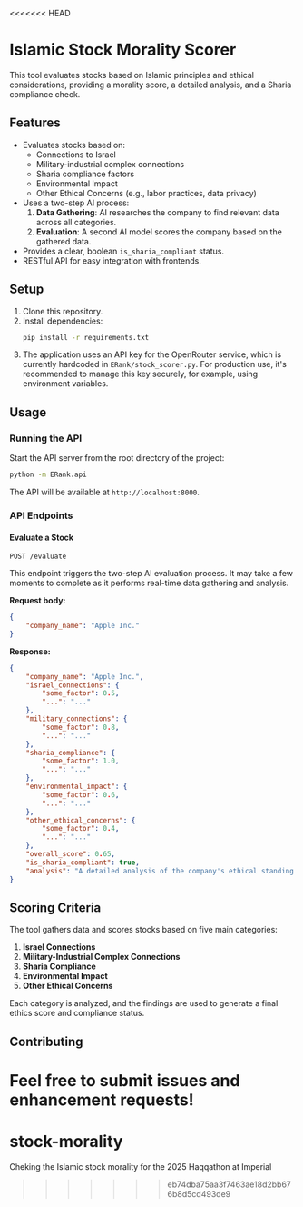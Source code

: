 <<<<<<< HEAD
# Islamic Stock Morality Scorer

This tool evaluates stocks based on Islamic principles and ethical considerations, providing a morality score, a detailed analysis, and a Sharia compliance check.

## Features

- Evaluates stocks based on:
  - Connections to Israel
  - Military-industrial complex connections
  - Sharia compliance factors
  - Environmental Impact
  - Other Ethical Concerns (e.g., labor practices, data privacy)
- Uses a two-step AI process:
  1.  **Data Gathering**: AI researches the company to find relevant data across all categories.
  2.  **Evaluation**: A second AI model scores the company based on the gathered data.
- Provides a clear, boolean `is_sharia_compliant` status.
- RESTful API for easy integration with frontends.

## Setup

1.  Clone this repository.
2.  Install dependencies:
    ```bash
    pip install -r requirements.txt
    ```
3.  The application uses an API key for the OpenRouter service, which is currently hardcoded in `ERank/stock_scorer.py`. For production use, it's recommended to manage this key securely, for example, using environment variables.

## Usage

### Running the API

Start the API server from the root directory of the project:
```bash
python -m ERank.api
```

The API will be available at `http://localhost:8000`.

### API Endpoints

#### Evaluate a Stock

`POST /evaluate`

This endpoint triggers the two-step AI evaluation process. It may take a few moments to complete as it performs real-time data gathering and analysis.

**Request body:**
```json
{
    "company_name": "Apple Inc."
}
```

**Response:**
```json
{
    "company_name": "Apple Inc.",
    "israel_connections": {
        "some_factor": 0.5,
        "...": "..."
    },
    "military_connections": {
        "some_factor": 0.8,
        "...": "..."
    },
    "sharia_compliance": {
        "some_factor": 1.0,
        "...": "..."
    },
    "environmental_impact": {
        "some_factor": 0.6,
        "...": "..."
    },
    "other_ethical_concerns": {
        "some_factor": 0.4,
        "...": "..."
    },
    "overall_score": 0.65,
    "is_sharia_compliant": true,
    "analysis": "A detailed analysis of the company's ethical standing..."
}
```

## Scoring Criteria

The tool gathers data and scores stocks based on five main categories:

1.  **Israel Connections**
2.  **Military-Industrial Complex Connections**
3.  **Sharia Compliance**
4.  **Environmental Impact**
5.  **Other Ethical Concerns**

Each category is analyzed, and the findings are used to generate a final ethics score and compliance status.

## Contributing

Feel free to submit issues and enhancement requests! 
=======
# stock-morality
Cheking the Islamic stock morality for the 2025 Haqqathon at Imperial
>>>>>>> eb74dba75aa3f7463ae18d2bb676b8d5cd493de9
